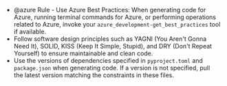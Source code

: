 - @azure Rule - Use Azure Best Practices: When generating code for Azure, running terminal commands for Azure, or performing operations related to Azure, invoke your `azure_development-get_best_practices` tool if available.
- Follow software design principles such as YAGNI (You Aren't Gonna Need It), SOLID, KISS (Keep It Simple, Stupid), and DRY (Don't Repeat Yourself) to ensure maintainable and clean code.
- Use the versions of dependencies specified in `pyproject.toml` and `package.json` when generating code. If a version is not specified, pull the latest version matching the constraints in these files.